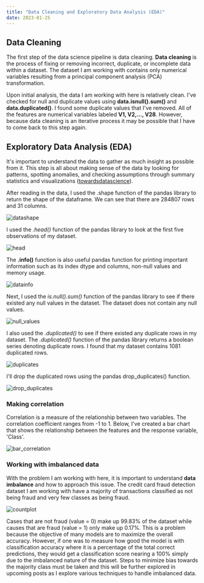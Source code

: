 ```yaml
--- 
title: "Data Cleaning and Exploratory Data Analysis (EDA)"
date: 2023-01-25
---
```


## Data Cleaning
The first step of the data science pipeline is data cleaning. **Data cleaning** is the process of fixing or removing incorrect, duplicate, or incomplete data within a dataset. The dataset I am working with contains only numerical variables resulting from a principal component analysis (PCA) transformation.

Upon initial analysis, the data I am working with here is relatively clean. I've checked for null and duplicate values using **data.isnull().sum()** and **data.duplicated()**. I found some duplicate values that I've removed. All of the features are numerical variables labeled **V1, V2,..., V28**. However, because data cleaning is an iterative process it may be possible that I have to come back to this step again.

## Exploratory Data Analysis (EDA)
It's important to understand the data to gather as much insight as possible from it. This step is all about making sense of the data by looking for patterns, spotting anomalies, and checking assumptions through summary statistics and visualizations ([towardsdatascience](https://towardsdatascience.com/exploratory-data-analysis-8fc1cb20fd15)). 

After reading in the data, I used the .shape function of the pandas library to return the shape of the dataframe. We can see that there are 284807 rows and 31 columns. 

![datashape](https://user-images.githubusercontent.com/86743951/215136138-7f1a73b0-2ce0-4473-a3be-2157d6bf219f.png)

I used the *.head()* function of the pandas library to look at the first five observations of my dataset. 

![head](https://user-images.githubusercontent.com/86743951/214944882-7877bba7-3458-4de6-8bd7-3e98fd4761cb.png)


The **.info()** function is also useful pandas function for printing important information such as its index dtype and columns, non-null values and memory usage.

![datainfo](https://user-images.githubusercontent.com/86743951/215006655-682f7a9b-632b-4d45-895e-bbef744514e1.png)


Next, I used the *is.null().sum()* function of the pandas library to see if there existed any null values in the dataset. The dataset does not contain any null values.

![null_values](https://user-images.githubusercontent.com/86743951/215003746-1351832a-c590-4fb7-b0e0-723957f149c6.png)

I also used the *.duplicated()* to see if there existed any duplicate rows in my dataset. The *.duplicated()* function of the pandas library returns a boolean series denoting duplicate rows. I found that my dataset contains 1081 duplicated rows. 

![duplicates](https://user-images.githubusercontent.com/86743951/215144874-93d46864-71d0-40a3-ad48-e42dd7f54fac.png)

I'll drop the duplicated rows using the pandas drop_duplicates() function.

![drop_duplicates](https://user-images.githubusercontent.com/86743951/215145698-ac4c8bfd-4eff-4def-aee9-c8dcf5c436eb.png)


### Making correlation

Correlation is a measure of the relationship between two variables. The correlation coefficient ranges from -1 to 1. Below, I've created a bar chart that shows the relationship between the features and the response variable, 'Class'. 

![bar_correlation](https://user-images.githubusercontent.com/86743951/215149758-b0de3e19-a161-4db7-a86e-c51e364813a6.png)


### Working with imbalanced data
With the problem I am working with here, it is important to understand **data imbalance** and how to approach this issue. The credit card fraud detection dataset I am working with have a majority of transactions classified as not being fraud and very few classes as being fraud. 


![countplot](https://user-images.githubusercontent.com/86743951/215146610-a57415ca-7c73-443b-a08f-dce59e622284.png)


Cases that are not fraud (value = 0) make up 99.83% of the dataset while causes that are fraud (value = 1) only make up 0.17%. This is a problem because the objective of many models are to maximize the overall accuracy. However, if one was to measure how good the model is with classification accuracy where it is a percentage of the total correct predictions, they would get a classification score nearing a 100% simply due to the imbalanced nature of the dataset. Steps to minimize bias towards the majority class must be taken and this will be further explored in upcoming posts as I explore various techniques to handle imbalanced data.











